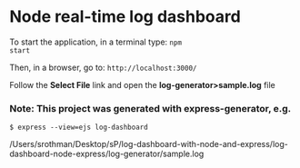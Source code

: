 # Node real-time log dashboard

To start the application, in a terminal type: <code>npm start</code>

Then, in a browser, go to: <code>http://localhost:3000/</code>

Follow the <b>Select File</b> link and open the <b>log-generator>sample.log</b> file

### Note: This project was generated with <b>express-generator</b>, e.g.
```
$ express --view=ejs log-dashboard
```


/Users/srothman/Desktop/sP/log-dashboard-with-node-and-express/log-dashboard-node-express/log-generator/sample.log